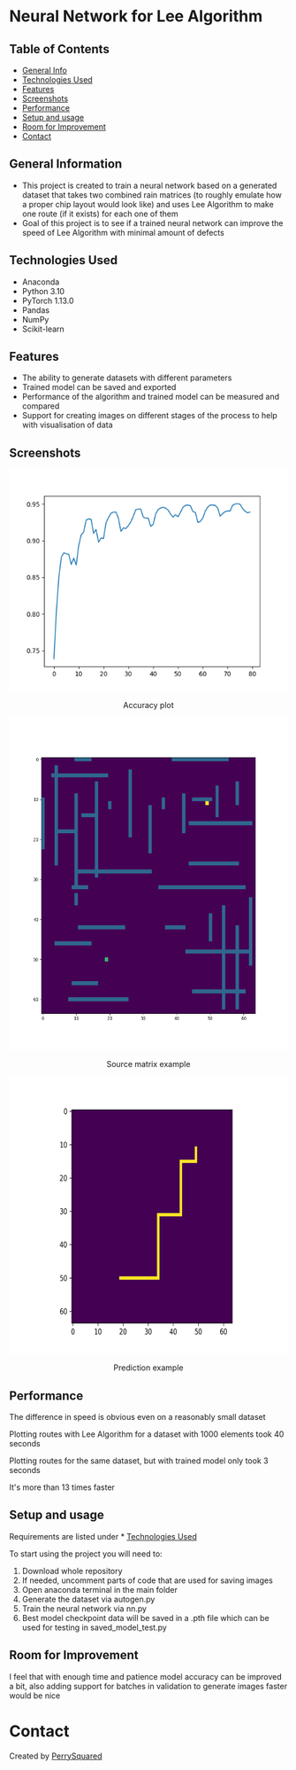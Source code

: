 # Neural Network for Lee Algorithm


## Table of Contents
* [General Info](#general-information)
* [Technologies Used](#technologies-used)
* [Features](#features)
* [Screenshots](#screenshots)
* [Performance](#performance)
* [Setup and usage](#setup-and-usage)
* [Room for Improvement](#room-for-improvement)
* [Contact](#contact)



## General Information
- This project is created to train a neural network based on a generated dataset that takes two combined rain matrices (to roughly emulate how a proper chip layout would look like) and uses Lee Algorithm to make one route (if it exists) for each one of them
- Goal of this project is to see if a trained neural network can improve the speed of Lee Algorithm with minimal amount of defects


## Technologies Used
- Anaconda
- Python 3.10
- PyTorch 1.13.0
- Pandas
- NumPy
- Scikit-learn


## Features
- The ability to generate datasets with different parameters
- Trained model can be saved and exported
- Performance of the algorithm and trained model can be measured and compared
- Support for creating images on different stages of the process to help with visualisation of data


## Screenshots
<p align="center">
  <img width="600" height="400" src="./other/Figure_2.png">
</p>
<p align="center"> Accuracy plot </p>
<p align="center">
  <img width="600" height="600" src="./other/Figure_3.png">
</p>
<p align="center"> Source matrix example </p>
<p align="center">
  <img width="600" height="500" src="./other/prediction.png">
</p>
<p align="center"> Prediction example </p>


## Performance
<p> The difference in speed is obvious even on a reasonably small dataset </p>
<p> Plotting routes with Lee Algorithm for a dataset with 1000 elements took 40 seconds </p>
<p> Plotting routes for the same dataset, but with trained model only took 3 seconds </p>
<p> It's more than 13 times faster </p>

## Setup and usage
Requirements are listed under * [Technologies Used](#technologies-used)

To start using the project you will need to:
1. Download whole repository
2. If needed, uncomment parts of code that are used for saving images
3. Open anaconda terminal in the main folder
4. Generate the dataset via autogen.py
5. Train the neural network via nn.py
6. Best model checkpoint data will be saved in a .pth file which can be used for testing in saved_model_test.py


## Room for Improvement
I feel that with enough time and patience model accuracy can be improved a bit, also adding support for batches in validation to generate images faster would be nice


# Contact
Created by [PerrySquared](https://github.com/PerrySquared)
